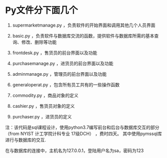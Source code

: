 # Py文件分下面几个 

1. supermarketmanage.py ，负责软件的开始界面和调用其他几个人员界面

2. basic.py ，负责软件与数据库交流的函数，提供软件与数据库所需的基本查询、修改、删除等功能

3. frontdesk.py ，售货员的前台界面以及功能

4. purchasemanage.py ，进货员的前台界面以及功能

5. adminmanage.py  ，管理员的前台界面以及功能

6. generaloperat.py ，包含所有员工共有的一些操作函数

7. commodity.py  ，商品对象的定义

8. cashier.py ，售货员对象的定义

9. purchaser.py ，进货员的定义

注：该代码是sql课程设计，使用python3.7编写前台和后台与数据库交互的部分（from  NYIST 计工学院计科专业 17级DCH） ，费时四天。
其中使用pymssql库进行与数据库的交互.

在与数据库的连接中，主机名为127.0.0.1，登陆用户名为sa，密码为123

